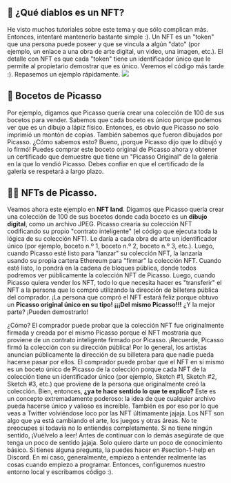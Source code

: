 ## 🤠 ¿Qué diablos es un NFT?
He visto muchos tutoriales sobre este tema y que sólo complican más. Entonces, intentaré mantenerlo bastante simple :).
Un NFT es un "token" que una persona puede poseer y que se vincula a algún "dato" 
(por ejemplo, un enlace a una obra de arte digital, un video, una imagen, etc.). 
El detalle con NFT es que cada "token" tiene un identificador único que le permite al propietario demostrar que es único. Veremos el código más tarde :).
Repasemos un ejemplo rápidamente.
![](https://i.imgur.com/FLBd1l0.png)
## 🎨 Bocetos de Picasso
Por ejemplo, digamos que Picasso quería crear una colección de 100 de sus bocetos para vender.
Sabemos que cada boceto es único porque podemos ver que es un dibujo a lápiz físico. Entonces, es obvio que Picasso no solo imprimió un montón de copias.
También sabemos que fueron dibujados por Picasso. ¿Cómo sabemos esto? Bueno, ¡porque Picasso dijo que lo dibujó y lo firmó! Puedes comprar este boceto original de Picasso ahora y obtener un certificado que demuestre que tiene un "Picasso Original" de la galería en la que lo vendió Picasso.
Debes confiar en que el certificado de la galería se respetará a largo plazo.
## 👨‍💻 NFTs de Picasso.
Veamos ahora este ejemplo en **NFT land**.
Digamos que Picasso quería crear una colección de 100 de sus bocetos donde cada boceto es un **dibujo digital**, como un archivo JPEG.
Picasso crearía su colección NFT codificando su propio "contrato inteligente" (el código que ejecuta toda la lógica de su colección NFT).
Le daría a cada obra de arte un identificador único (por ejemplo, boceto n.º 1, boceto n.º 2, boceto n.º 3, etc.). Luego, cuando Picasso esté listo para "lanzar" su colección NFT, la lanzaría usando su propia cartera Ethereum para "firmar" la colección NFT. Cuando esté listo, lo pondrá en la cadena de bloques pública, donde todos podremos ver públicamente la colección NFT de Picasso.
Luego, cuando Picasso quiera vender los NFT, todo lo que necesita hacer es "transferir" el NFT a la persona que lo compró utilizando la dirección de billetera pública del comprador.
¡La persona que compró el NFT estará feliz porque obtuvo un **Picasso original único en su tipo! ¡¡¡Del mismo Picasso!!!** ¿Y la mejor parte? ¡Pueden demostrarlo!

¿Cómo?
El comprador puede probar que la colección NFT fue originalmente firmada y creada por el mismo Picasso porque el NFT mostraría que proviene de un contrato inteligente firmado por Picasso. ¡Recuerde, Picasso firmó la colección con su dirección pública! Por lo general, los artistas anuncian públicamente la dirección de su billetera para que nadie pueda hacerse pasar por ellos.
El comprador puede probar que el NFT en sí mismo es un boceto único de Picasso de la colección porque cada NFT de la colección tiene un identificador único (por ejemplo, Sketch #1, Sketch #2, Sketch #3, etc.) que proviene de la persona que originalmente creó la colección.
Bien, entonces, **¿ya te hace sentido lo que te explico?**
Este es un concepto extremadamente poderoso: la idea de que cualquier archivo pueda hacerse único y valioso es increíble. También es por eso por lo que veas a Twitter volviéndose loco por las NFT últimamente jajaja. Los NFT son algo que ya está cambiando el arte, los juegos y otras áreas.
No te preocupes si todavía no lo entiendes completamente. Si no tiene ningún sentido, ¡Vuélvelo a leer! Antes de continuar con lo demás asegúrate de que tenga un poco de sentido jajaja. Solo quiero darte un poco de conocimiento básico.
Si tienes alguna pregunta, la puedes hacer en #section-1-help en Discord.
En mi caso, generalmente, empiezo a entender realmente las cosas cuando empiezo a programar. Entonces, configuremos nuestro entorno local y escribamos código :).
